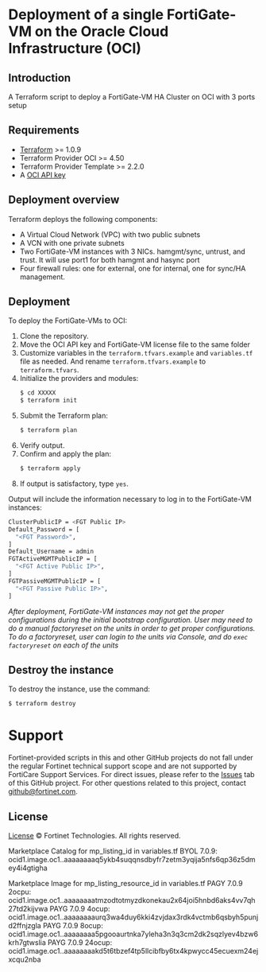 # Deployment of a single FortiGate-VM on the Oracle Cloud Infrastructure (OCI)
## Introduction
A Terraform script to deploy a FortiGate-VM HA Cluster on OCI with 3 ports setup

## Requirements
* [Terraform](https://learn.hashicorp.com/terraform/getting-started/install.html) >= 1.0.9
* Terraform Provider OCI >= 4.50
* Terraform Provider Template >= 2.2.0
* A [OCI API key](https://docs.cloud.oracle.com/en-us/iaas/Content/API/Concepts/apisigningkey.htm)

## Deployment overview
Terraform deploys the following components:
   - A Virtual Cloud Network (VPC) with two public subnets
   - A VCN with one private subnets
   - Two FortiGate-VM instances with 3 NICs.  hamgmt/sync, untrust, and trust. It will use port1 for both hamgmt and hasync port 
   - Four firewall rules: one for external, one for internal, one for sync/HA management.

## Deployment
To deploy the FortiGate-VMs to OCI:
1. Clone the repository.
2. Move the OCI API key and FortiGate-VM license file to the same folder
3. Customize variables in the `terraform.tfvars.example` and `variables.tf` file as needed.  And rename `terraform.tfvars.example` to `terraform.tfvars`.
4. Initialize the providers and modules:
   ```sh
   $ cd XXXXX
   $ terraform init
    ```
5. Submit the Terraform plan:
   ```sh
   $ terraform plan
   ```
6. Verify output.
7. Confirm and apply the plan:
   ```sh
   $ terraform apply
   ```
8. If output is satisfactory, type `yes`.

Output will include the information necessary to log in to the FortiGate-VM instances:
```sh
ClusterPublicIP = <FGT Public IP>
Default_Password = [
  "<FGT Password>",
]
Default_Username = admin
FGTActiveMGMTPublicIP = [
  "<FGT Active Public IP>",
]
FGTPassiveMGMTPublicIP = [
  "<FGT Passive Public IP>",
]
```
*After deployment, FortiGate-VM instances may not get the proper configurations during the initial bootstrap configuration. 
User may need to do a manual factoryreset on the units in order to get proper configurations.  To do a factoryreset, user can
login to the units via Console, and do `exec factoryreset` on each of the units*

## Destroy the instance
To destroy the instance, use the command:
```sh
$ terraform destroy
```

# Support
Fortinet-provided scripts in this and other GitHub projects do not fall under the regular Fortinet technical support scope and are not supported by FortiCare Support Services.
For direct issues, please refer to the [Issues](https://github.com/fortinet/fortigate-terraform-deploy/issues) tab of this GitHub project.
For other questions related to this project, contact [github@fortinet.com](mailto:github@fortinet.com).

## License
[License](https://github.com/fortinet/fortigate-terraform-deploy/blob/master/LICENSE) © Fortinet Technologies. All rights reserved.

Marketplace Catalog for mp_listing_id in variables.tf
BYOL 7.0.9: ocid1.image.oc1..aaaaaaaaq5ykb4suqqnsdbyfr7zetm3yqija5nfs6qp36z5dmey4i4gtigha

Marketplace Image for mp_listing_resource_id in variables.tf
PAGY 7.0.9 2ocpu: ocid1.image.oc1..aaaaaaaatmzodtotmyzdkonekau2x64joi5hnbd6aks4vv7qh27td2kijvwa
PAYG 7.0.9 4ocup: ocid1.image.oc1..aaaaaaaaurq3wa4duy6kki4zvjdax3rdk4vctmb6qsbyh5punjd2ffnjzgla
PAYG 7.0.9 8ocup: ocid1.image.oc1..aaaaaaaa5pgooaurtnka7yleha3n3q3cm2dk2sqzlyev4bzw6krh7gtwslia
PAYG 7.0.9 24ocup: ocid1.image.oc1..aaaaaaaakd5t6tbzef4tp5llcibfby6tx4kpwycc45ecuexm24ejxcqu2nba
